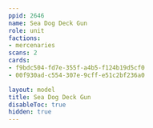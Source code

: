 ```yaml
---
ppid: 2646
name: Sea Dog Deck Gun
role: unit
factions:
- mercenaries
scans: 2
cards:
- f9bdc504-fd7e-355f-a4b5-f124b19d5cf0
- 00f930ad-c554-307e-9cff-e51c2bf236a0

layout: model
title: Sea Dog Deck Gun
disableToc: true
hidden: true
---
```


